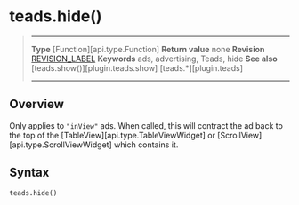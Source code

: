 # teads.hide()

> --------------------- ------------------------------------------------------------------------------------------
> __Type__              [Function][api.type.Function]
> __Return value__      none
> __Revision__          [REVISION_LABEL](REVISION_URL)
> __Keywords__          ads, advertising, Teads, hide
> __See also__          [teads.show()][plugin.teads.show]
>						[teads.*][plugin.teads]
> --------------------- ------------------------------------------------------------------------------------------


## Overview

Only applies to `"inView"` ads. When called, this will contract the ad back to the top of the [TableView][api.type.TableViewWidget] or [ScrollView][api.type.ScrollViewWidget] which contains it.


## Syntax

	teads.hide()
